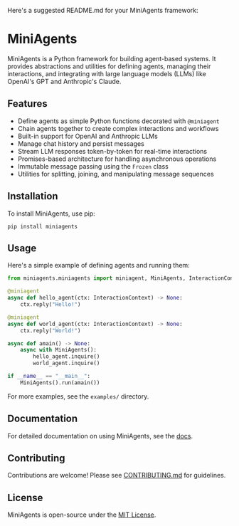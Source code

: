 Here's a suggested README.md for your MiniAgents framework:

# MiniAgents

MiniAgents is a Python framework for building agent-based systems. It provides abstractions and utilities for defining agents, managing their interactions, and integrating with large language models (LLMs) like OpenAI's GPT and Anthropic's Claude.

## Features

- Define agents as simple Python functions decorated with `@miniagent`
- Chain agents together to create complex interactions and workflows
- Built-in support for OpenAI and Anthropic LLMs
- Manage chat history and persist messages
- Stream LLM responses token-by-token for real-time interactions
- Promises-based architecture for handling asynchronous operations
- Immutable message passing using the `Frozen` class
- Utilities for splitting, joining, and manipulating message sequences

## Installation

To install MiniAgents, use pip:

```
pip install miniagents
```

## Usage

Here's a simple example of defining agents and running them:

```python
from miniagents.miniagents import miniagent, MiniAgents, InteractionContext

@miniagent
async def hello_agent(ctx: InteractionContext) -> None:
    ctx.reply("Hello!")

@miniagent
async def world_agent(ctx: InteractionContext) -> None:
    ctx.reply("World!")

async def amain() -> None:
    async with MiniAgents():
        hello_agent.inquire()
        world_agent.inquire()

if __name__ == "__main__":
    MiniAgents().run(amain())
```

For more examples, see the `examples/` directory.

## Documentation

For detailed documentation on using MiniAgents, see the [docs](docs/).

## Contributing

Contributions are welcome! Please see [CONTRIBUTING.md](CONTRIBUTING.md) for guidelines.

## License

MiniAgents is open-source under the [MIT License](LICENSE).
